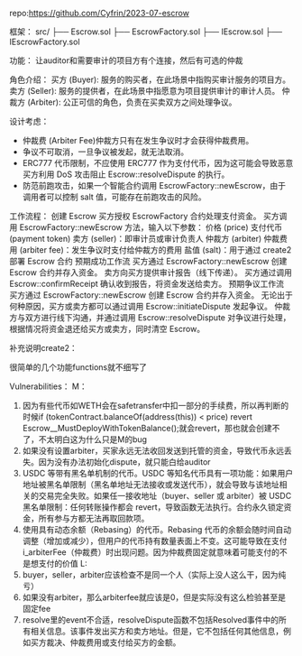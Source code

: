repo:https://github.com/Cyfrin/2023-07-escrow

框架：
src/
├── Escrow.sol
├── EscrowFactory.sol
├── IEscrow.sol
├── IEscrowFactory.sol

功能：
让auditor和需要审计的项目方有个连接，然后有可选的仲裁

角色介绍：
买方 (Buyer): 服务的购买者，在此场景中指购买审计服务的项目方。
卖方 (Seller): 服务的提供者，在此场景中指愿意为项目提供审计的审计人员。
仲裁方 (Arbiter): 公正可信的角色，负责在买卖双方之间处理争议。

设计考虑：
- 仲裁费 (Arbiter Fee)仲裁方只有在发生争议时才会获得仲裁费用。
- 争议不可取消，一旦争议被发起，就无法取消。
- ERC777 代币限制，不应使用 ERC777 作为支付代币，因为这可能会导致恶意买方利用 DoS 攻击阻止 Escrow::resolveDispute 的执行。
- 防范前跑攻击，如果一个智能合约调用 EscrowFactory::newEscrow，由于调用者可以控制 salt 值，可能存在前跑攻击的风险。

工作流程：
创建 Escrow
买方授权 EscrowFactory 合约处理支付资金。
买方调用 EscrowFactory::newEscrow 方法，输入以下参数：
价格 (price)
支付代币 (payment token)
卖方 (seller)：即审计员或审计负责人
仲裁方 (arbiter)
仲裁费用 (arbiter fee)：发生争议时支付给仲裁方的费用
盐值 (salt)：用于通过 create2 部署 Escrow 合约
预期成功工作流
买方通过 EscrowFactory::newEscrow 创建 Escrow 合约并存入资金。
卖方向买方提供审计报告（线下传递）。
买方通过调用 Escrow::confirmReceipt 确认收到报告，将资金发送给卖方。
预期争议工作流
买方通过 EscrowFactory::newEscrow 创建 Escrow 合约并存入资金。
无论出于何种原因，买方或卖方都可以通过调用 Escrow::initiateDispute 发起争议。
仲裁方与双方进行线下沟通，并通过调用 Escrow::resolveDispute 对争议进行处理，根据情况将资金退还给买方或卖方，同时清空 Escrow。

补充说明create2：

很简单的几个功能functions就不细写了

Vulnerabilities：
M：
1. 因为有些代币如WETH会在safetransfer中扣一部分的手续费，所以再判断的时候if (tokenContract.balanceOf(address(this)) < price) revert Escrow__MustDeployWithTokenBalance();就会revert，那也就会创建不了，不太明白这为什么只是M的bug
2. 如果没有设置arbiter，买家永远无法收回发送到托管的资金，导致代币永远丢失。因为没有办法初始化dispute，就只能白给auditor
3. USDC 等带有黑名单机制的代币。USDC 等知名代币具有一项功能：如果用户地址被黑名单限制（黑名单地址无法接收或发送代币），就会导致与该地址相关的交易完全失败。如果任一接收地址（buyer、seller 或 arbiter）被 USDC 黑名单限制：任何转账操作都会 revert，导致函数无法执行。合约永久锁定资金，所有参与方都无法再取回款项。
4. 使用具有动态余额（Rebasing）的代币。Rebasing 代币的余额会随时间自动调整（增加或减少），但用户的代币持有数量表面上不变。这可能导致在支付 i_arbiterFee（仲裁费）时出现问题。因为仲裁费固定就意味着可能支付的不是想支付的价值
L:
1. buyer，seller，arbiter应该检查不是同一个人（实际上没人这么干，因为纯亏）
2. 如果没有arbiter，那么arbiterfee就应该是0，但是实际没有这么检验甚至是固定fee
3. resolve里的event不合适，resolveDispute函数不包括Resolved事件中的所有相关信息。该事件发出买方和卖方地址。但是，它不包括任何其他信息，例如买方裁决、仲裁费用或支付给买方的金额。
